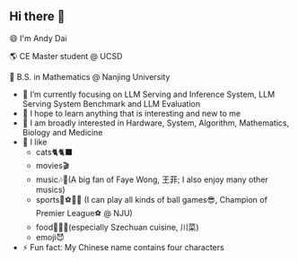## Hi there 👋
😄 I'm Andy Dai

🌎 CE Master student @ UCSD

🙌 B.S. in Mathematics @ Nanjing University

- 🔭 I’m currently focusing on LLM Serving and Inference System, LLM Serving System Benchmark and LLM Evaluation
- 🌱 I hope to learn anything that is interesting and new to me
- 🤔 I am broadly interested in Hardware, System, Algorithm, Mathematics, Biology and Medicine
- 🤗 I like
    - cats🐈🐈‍⬛
    - movies🎬
    - music🎶🎸(A big fan of Faye Wong, 王菲; I also enjoy many other musics)
    - sports🏀⚽🎾🏸
    (I can play all kinds of ball games😎, Champion of Premier League⚽ @ NJU)
    - food🍲🥵🔥(especially Szechuan cuisine, 川菜)
    - emoji😈
- ⚡ Fun fact: My Chinese name contains four characters